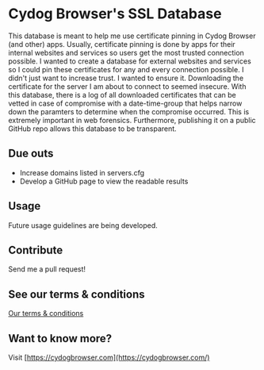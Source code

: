 # Cydog Browser's SSL Database
This database is meant to help me use certificate pinning in Cydog Browser (and other) apps. Usually, certificate pinning is done by apps for their internal websites and services so users get the most trusted connection possible. I wanted to create a database for external websites and services so I could pin these certificates for any and every connection possible. I didn't just want to increase trust. I wanted to ensure it. Downloading the certificate for the server I am about to connect to seemed insecure. With this database, there is a log of all downloaded certificates that can be vetted in case of compromise with a date-time-group that helps narrow down the paramters to determine when the compromise occurred. This is extremely important in web forensics. Furthermore, publishing it on a public GitHub repo allows this database to be transparent. 

## Due outs 

+ Increase domains listed in servers.cfg
+ Develop a GitHub page to view the readable results 

## Usage

Future usage guidelines are being developed.

## Contribute
Send me a pull request!

## See our terms & conditions
[Our terms & conditions](https://cydogbrowser.com/cydogconditions)

## Want to know more?
Visit [https://cydogbrowser.com](https://cydogbrowser.com/)